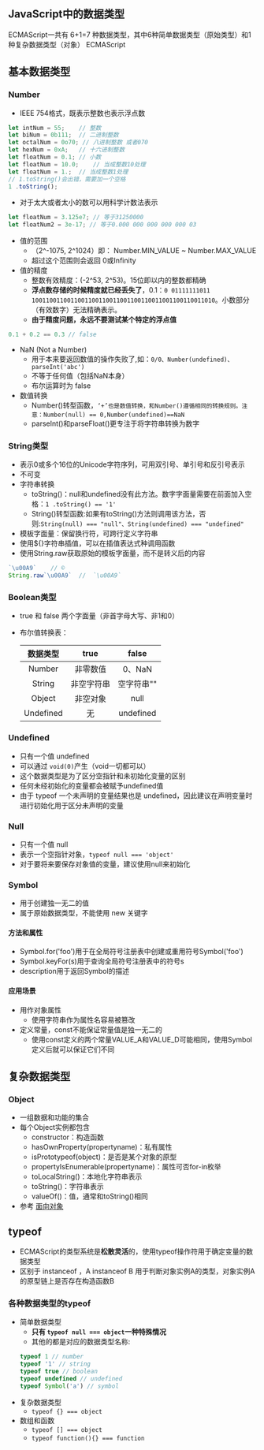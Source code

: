 ## JavaScript中的数据类型
ECMAScript一共有 6+1=7 种数据类型，其中6种简单数据类型（原始类型）和1种复杂数据类型（对象）
ECMAScript

## 基本数据类型
### Number
- IEEE 754格式，既表示整数也表示浮点数
```javascript
let intNum = 55;    // 整数
let biNum = 0b111;  // 二进制整数 
let octalNum = 0o70; // 八进制整数 或者070
let hexNum = 0xA;   // 十六进制整数
let floatNum = 0.1; // 小数
let floatNum = 10.0;    // 当成整数10处理
let floatNum = 1.;  // 当成整数1处理
// 1.toString()会出错，需要加一个空格
1 .toString();
```
- 对于太大或者太小的数可以用科学计数法表示
```javascript
let floatNum = 3.125e7; // 等于31250000
let floatNum2 = 3e-17; // 等于0.000 000 000 000 000 03
```
- 值的范围
  - （2^-1075, 2^1024）即： Number.MIN_VALUE ~ Number.MAX_VALUE
  - 超过这个范围则会返回 0或Infinity
- 值的精度
  - 整数有效精度：(-2^53, 2^53)。15位即以内的整数都精确
  - **浮点数存储的时候精度就已经丢失了**，0.1：```0 01111111011 1001100110011001100110011001100110011001100110011010```。小数部分（有效数字）无法精确表示。
  - **由于精度问题，永远不要测试某个特定的浮点值**
```javascript
0.1 + 0.2 == 0.3 // false
```
- NaN (Not a Number)
  - 用于本来要返回数值的操作失败了,如：``` 0/0、Number(undefined)、parseInt('abc') ```
  - 不等于任何值（包括NaN本身）
  - 布尔运算时为 false
- 数值转换
  - Number()转型函数，```‘+’也是数值转换，和Number()遵循相同的转换规则。注意：Number(null) == 0,Number(undefined)==NaN```
  - parseInt()和parseFloat()更专注于将字符串转换为数字
  
### String类型
- 表示0或多个16位的Unicode字符序列，可用双引号、单引号和反引号表示
- 不可变
- 字符串转换
  - toString()：null和undefined没有此方法。数字字面量需要在前面加入空格：```1 .toString() == '1'```
  - String()转型函数:如果有toString()方法则调用该方法，否则:```String(null) === "null"、String(undefined) === "undefined"```
- 模板字面量：保留换行符，可跨行定义字符串
- 使用${}字符串插值，可以在插值表达式种调用函数
- 使用String.raw获取原始的模板字面量，而不是转义后的内容
```javascript
`\u00A9`    // ©
String.raw`\u00A9`  //  `\u00A9`
```
### Boolean类型
- true 和 false 两个字面量（非首字母大写、非1和0）
- 布尔值转换表：

    | 数据类型  |    true    |   false    |
    | :-------: | :--------: | :--------: |
    |  Number   |  非零数值  |   0、NaN   |
    |  String   | 非空字符串 | 空字符串"" |
    |  Object   |  非空对象  |    null    |
    | Undefined |     无     | undefined  |

### Undefined
- 只有一个值 undefined
- 可以通过 ```void(0)```产生（void一切都可以）
- 这个数据类型是为了区分空指针和未初始化变量的区别
- 任何未经初始化的变量都会被赋予undefined值
- 由于 typeof 一个未声明的变量结果也是 undefined，因此建议在声明变量时进行初始化用于区分未声明的变量
  
### Null
- 只有一个值 null
- 表示一个空指针对象，```typeof null === 'object'```
- 对于要将来要保存对象值的变量，建议使用null来初始化
### Symbol
- 用于创建独一无二的值
- 属于原始数据类型，不能使用 new 关键字
#### 方法和属性
- Symbol.for('foo')用于在全局符号注册表中创建或重用符号Symbol('foo')
- Symbol.keyFor(s)用于查询全局符号注册表中的符号s
- description用于返回Symbol的描述
#### 应用场景
- 用作对象属性
  - 使用字符串作为属性名容易被篡改
- 定义常量，const不能保证常量值是独一无二的
  - 使用const定义的两个常量VALUE_A和VALUE_D可能相同，使用Symbol定义后就可以保证它们不同
## 复杂数据类型
### Object
- 一组数据和功能的集合
- 每个Object实例都包含
  - constructor：构造函数
  - hasOwnProperty(propertyname)：私有属性
  - isPrototypeof(object)：是否是某个对象的原型
  - propertyIsEnumerable(propertyname)：属性可否for-in枚举
  - toLocalString()：本地化字符串表示
  - toString()：字符串表示
  - valueOf()：值，通常和toString()相同
- 参考 [面向对象]()

## typeof
- ECMAScript的类型系统是**松散灵活**的，使用typeof操作符用于确定变量的数据类型
- 区别于 instanceof ，A instanceof B 用于判断对象实例A的类型，对象实例A的原型链上是否存在构造函数B
### 各种数据类型的typeof
- 简单数据类型
  - **只有 ```typeof null === object```一种特殊情况**
  - 其他的都是对应的数据类型名称:
  ```javascript
  typeof 1 // number
  typeof '1' // string
  typeof true // boolean
  typeof undefined // undefined
  typeof Symbol('a') // symbol
  ```
- 复杂数据类型
  - ``` typeof {} === object ```
- 数组和函数
  - ``` typeof [] === object ```
  - ``` typeof function(){} === function ```